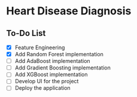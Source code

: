 # Heart Disease Diagnosis
## To-Do List

- [x] Feature Engineering
- [x] Add Random Forest implementation
- [ ] Add AdaBoost implementation
- [ ] Add Gradient Boosting implementation
- [ ] Add XGBoost implementation
- [ ] Develop UI for the project
- [ ] Deploy the application